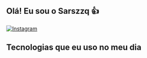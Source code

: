 ## Olá! Eu sou o Sarszzq 👍

[![Instagram](https://img.shields.io/badge/Instagram-E4405F?style=for-the-badge&logo=instagram&logoColor=white)](https://www.instagram.com/sarszzq/)

## Tecnologias que eu uso no meu dia

